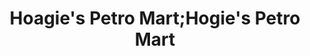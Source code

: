 ---
title: "Hoagie's Petro Mart;Hogie's Petro Mart"
url: /farr-west/hoagies-petro-mart-hogies-petro-mart/
shop: Lebensmittel
---